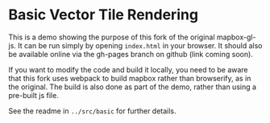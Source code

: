 # Basic Vector Tile Rendering
This is a demo showing the purpose of this fork of the original mapbox-gl-js.
It can be run simply by opening `index.html` in your browser. It should also be available online via the gh-pages branch on github (link coming soon). 

If you want to modify the code and build it locally, you need to be aware that this fork uses webpack to build mapbox rather than browserify, as in the original. The build is also done as part of the demo, rather than using a pre-built js file.

See the readme in `../src/basic` for further details.